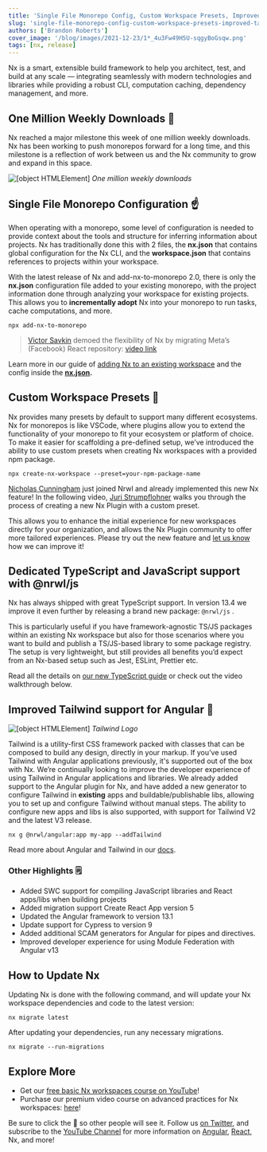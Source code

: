 ```yaml
---
title: 'Single File Monorepo Config, Custom Workspace Presets, Improved Tailwind Support, and more in Nx 13.4!'
slug: 'single-file-monorepo-config-custom-workspace-presets-improved-tailwind-support-and-more-in-nx-13'
authors: ['Brandon Roberts']
cover_image: '/blog/images/2021-12-23/1*_4u3Fw49H5U-sqgyBoGsqw.png'
tags: [nx, release]
---
```


Nx is a smart, extensible build framework to help you architect, test, and build at any scale — integrating seamlessly with modern technologies and libraries while providing a robust CLI, computation caching, dependency management, and more.

## One Million Weekly Downloads 🎉

Nx reached a major milestone this week of one million weekly downloads. Nx has been working to push monorepos forward for a long time, and this milestone is a reflection of work between us and the Nx community to grow and expand in this space.

![[object HTMLElement]](/blog/images/2021-12-23/1*WC4RQRZhTtOCsiATOL1cBg.avif)
_One million weekly downloads_

## Single File Monorepo Configuration ☝️

When operating with a monorepo, some level of configuration is needed to provide context about the tools and structure for inferring information about projects. Nx has traditionally done this with 2 files, the **nx.json** that contains global configuration for the Nx CLI, and the **workspace.json** that contains references to projects within your workspace.

With the latest release of Nx and add-nx-to-monorepo 2.0, there is only the **nx.json** configuration file added to your existing monorepo, with the project information done through analyzing your workspace for existing projects. This allows you to **incrementally adopt** Nx into your monorepo to run tasks, cache computations, and more.

```shell
npx add-nx-to-monorepo
```

> [Victor Savkin](https://medium.com/u/76fc1db4149b?source=post_page-----1bc88da334c9--------------------------------) demoed the flexibility of Nx by migrating Meta’s (Facebook) React repository: [video link](https://youtu.be/XLP2RAOwfLQ)

Learn more in our guide of [adding Nx to an existing workspace](/l/a/migration/adding-to-monorepo) and the config inside the [**nx.json**](/l/n/core-concepts/configuration#nx-json)**.**

## Custom Workspace Presets 🎨

Nx provides many presets by default to support many different ecosystems. Nx for monorepos is like VSCode, where plugins allow you to extend the functionality of your monorepo to fit your ecosystem or platform of choice. To make it easier for scaffolding a pre-defined setup, we’ve introduced the ability to use custom presets when creating Nx workspaces with a provided npm package.

```shell
npx create-nx-workspace --preset=your-npm-package-name
```

[Nicholas Cunningham](https://medium.com/u/929862e54c5?source=post_page-----1bc88da334c9--------------------------------) just joined Nrwl and already implemented this new Nx feature! In the following video, [Juri Strumpflohner](https://twitter.com/juristr) walks you through the process of creating a new Nx Plugin with a custom preset.

This allows you to enhance the initial experience for new workspaces directly for your organization, and allows the Nx Plugin community to offer more tailored experiences. Please try out the new feature and [let us know](https://github.com/nrwl/nx) how we can improve it!

## Dedicated TypeScript and JavaScript support with @nrwl/js

Nx has always shipped with great TypeScript support. In version 13.4 we improve it even further by releasing a brand new package: `@nrwl/js` .

This is particularly useful if you have framework-agnostic TS/JS packages within an existing Nx workspace but also for those scenarios where you want to build and publish a TS/JS-based library to some package registry. The setup is very lightweight, but still provides all benefits you’d expect from an Nx-based setup such as Jest, ESLint, Prettier etc.

Read all the details on [our new TypeScript guide](/l/r/getting-started/nx-and-typescript) or check out the video walkthrough below.

## Improved Tailwind support for Angular 💅

![[object HTMLElement]](/blog/images/2021-12-23/0*1yacozydc1muZ74G.avif)
_Tailwind Logo_

Tailwind is a utility-first CSS framework packed with classes that can be composed to build any design, directly in your markup. If you’ve used Tailwind with Angular applications previously, it's supported out of the box with Nx. We’re continually looking to improve the developer experience of using Tailwind in Angular applications and libraries. We already added support to the Angular plugin for Nx, and have added a new generator to configure Tailwind in **existing** apps and buildable/publishable libs, allowing you to set up and configure Tailwind without manual steps. The ability to configure new apps and libs is also supported, with support for Tailwind V2 and the latest V3 release.

```
nx g @nrwl/angular:app my-app --addTailwind
```

Read more about Angular and Tailwind in our [docs](/l/a/angular/setup-tailwind).

### Other Highlights 🗒

- Added SWC support for compiling JavaScript libraries and React apps/libs when building projects
- Added migration support Create React App version 5
- Updated the Angular framework to version 13.1
- Update support for Cypress to version 9
- Added additional SCAM generators for Angular for pipes and directives.
- Improved developer experience for using Module Federation with Angular v13

## How to Update Nx

Updating Nx is done with the following command, and will update your Nx workspace dependencies and code to the latest version:

```
nx migrate latest
```

After updating your dependencies, run any necessary migrations.

```
nx migrate --run-migrations
```

## Explore More

- Get our [free basic Nx workspaces course on YouTube](https://youtu.be/2mYLe9Kp9VM)!
- Purchase our premium video course on advanced practices for Nx workspaces: [here](https://nxplaybook.com/p/advanced-nx-workspaces)!

Be sure to click the 👏 so other people will see it. Follow us [on Twitter](https://twitter.com/NxDevTools), and subscribe to the [YouTube Channel](https://youtube.com/nrwl_io?sub_confirmation=1) for more information on [Angular](https://angular.io/), [React](https://reactjs.org/), Nx, and more!

